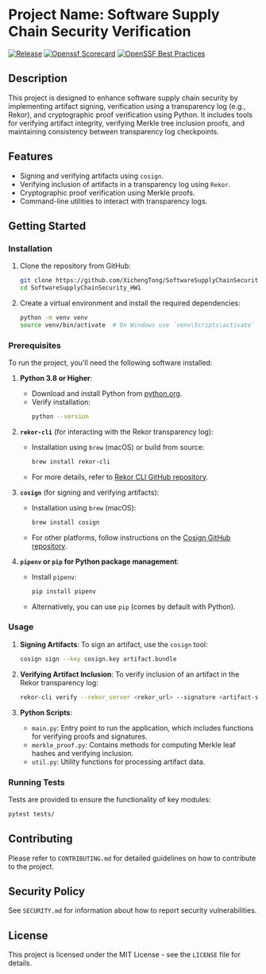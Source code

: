 # Project Name: Software Supply Chain Security Verification
[![Release](https://github.com/XichengTong/SoftwareSupplyChainSecurity_HW1/actions/workflows/cd.yml/badge.svg)](https://github.com/XichengTong/SoftwareSupplyChainSecurity_HW1/actions/workflows/cd.yml)
[![Openssf Scorecard](https://github.com/XichengTong/SoftwareSupplyChainSecurity_HW1/actions/workflows/scorecard.yml/badge.svg)](https://github.com/XichengTong/SoftwareSupplyChainSecurity_HW1/actions/workflows/scorecard.yml)
[![OpenSSF Best Practices](https://www.bestpractices.dev/projects/9777/badge)](https://www.bestpractices.dev/projects/9777)
## Description
This project is designed to enhance software supply chain security by implementing artifact signing, 
verification using a transparency log (e.g., Rekor), and cryptographic proof verification using Python. 
It includes tools for verifying artifact integrity, verifying Merkle tree inclusion proofs, 
and maintaining consistency between transparency log checkpoints.

## Features
- Signing and verifying artifacts using `cosign`.
- Verifying inclusion of artifacts in a transparency log using `Rekor`.
- Cryptographic proof verification using Merkle proofs.
- Command-line utilities to interact with transparency logs.

## Getting Started

### Installation

1. Clone the repository from GitHub:
   ```sh
   git clone https://github.com/XichengTong/SoftwareSupplyChainSecurity_HW1.git
   cd SoftwareSupplyChainSecurity_HW1
   ```

2. Create a virtual environment and install the required dependencies:
   ```sh
   python -m venv venv
   source venv/bin/activate  # On Windows use `venv\Scripts\activate`
   
  ### Prerequisites
To run the project, you'll need the following software installed:

1. **Python 3.8 or Higher**:
   - Download and install Python from [python.org](https://www.python.org/downloads/).
   - Verify installation:
     ```sh
     python --version
     ```

2. **`rekor-cli`** (for interacting with the Rekor transparency log):
   - Installation using `brew` (macOS) or build from source:
     ```sh
     brew install rekor-cli
     ```
   - For more details, refer to [Rekor CLI GitHub repository](https://github.com/sigstore/rekor).

3. **`cosign`** (for signing and verifying artifacts):
   - Installation using `brew` (macOS):
     ```sh
     brew install cosign
     ```
   - For other platforms, follow instructions on the [Cosign GitHub repository](https://github.com/sigstore/cosign).

4. **`pipenv` or `pip` for Python package management**:
   - Install `pipenv`:
     ```sh
     pip install pipenv
     ```
   - Alternatively, you can use `pip` (comes by default with Python).


### Usage
1. **Signing Artifacts**:
   To sign an artifact, use the `cosign` tool:
   ```sh
   cosign sign --key cosign.key artifact.bundle
   ```

2. **Verifying Artifact Inclusion**:
   To verify inclusion of an artifact in the Rekor transparency log:
   ```sh
   rekor-cli verify --rekor_server <rekor_url> --signature <artifact-signature> --public-key <your_public_key> --artifact <url_to_artifact>|<local_path_artifact>
   ```

3. **Python Scripts**:
   - `main.py`: Entry point to run the application, which includes functions for verifying proofs and signatures.
   - `merkle_proof.py`: Contains methods for computing Merkle leaf hashes and verifying inclusion.
   - `util.py`: Utility functions for processing artifact data.

### Running Tests
Tests are provided to ensure the functionality of key modules:
```sh
pytest tests/
```

## Contributing
Please refer to `CONTRIBUTING.md` for detailed guidelines on how to contribute to the project.

## Security Policy
See `SECURITY.md` for information about how to report security vulnerabilities.

## License
This project is licensed under the MIT License - see the `LICENSE` file for details.